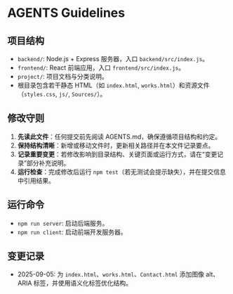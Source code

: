 # AGENTS Guidelines

## 项目结构
- `backend/`: Node.js + Express 服务器，入口 `backend/src/index.js`。
- `frontend/`: React 前端应用，入口 `frontend/src/index.js`。
- `project/`: 项目文档与分类说明。
- 根目录包含若干静态 HTML（如 `index.html`, `works.html`）和资源文件（`styles.css`, `js/`, `Sources/`）。

## 修改守则
1. **先读此文件**：任何提交前先阅读 AGENTS.md，确保遵循项目结构和约定。
2. **保持结构清晰**：新增或移动文件时，更新相关路径并在本文件记录要点。
3. **记录重要变更**：若修改影响到目录结构、关键页面或运行方式，请在“变更记录”部分补充说明。
4. **运行检查**：完成修改后运行 `npm test`（若无测试会提示缺失），并在提交信息中引用结果。

## 运行命令
- `npm run server`: 启动后端服务。
- `npm run client`: 启动前端开发服务器。

## 变更记录
- 2025-09-05: 为 `index.html`、`works.html`、`Contact.html` 添加图像 alt、ARIA 标签，并使用语义化标签优化结构。
